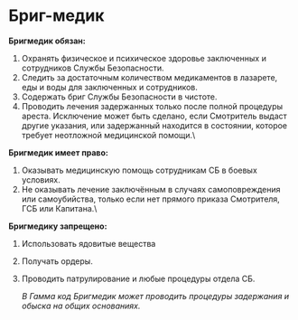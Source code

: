 # Бриг-медик

**Бригмедик обязан:**

1. Охранять физическое и психическое здоровье заключенных и сотрудников Службы Безопасности.
2. Следить за достаточным количеством медикаментов в лазарете, еды и воды для заключенных и сотрудников.
3. Содержать бриг Службы Безопасности в чистоте.
4. Проводить лечения задержанных только после полной процедуры ареста. Исключение может быть сделано, если Смотритель выдаст другие указания, или задержанный находится в состоянии, которое требует неотложной медицинской помощи.\


**Бригмедик имеет право:**

1. Оказывать медицинскую помощь сотрудникам СБ в боевых условиях.
2. Не оказывать лечение заключённым в случаях самоповреждения или самоубийства, только если нет прямого приказа Смотрителя, ГСБ или Капитана.\


**Бригмедику запрещено:**

1. Использовать ядовитые вещества
2. Получать ордеры.
3.  Проводить патрулирование и любые процедуры отдела СБ.

    _В Гамма код Бригмедик может проводить процедуры задержания и обыска на общих основаниях._
